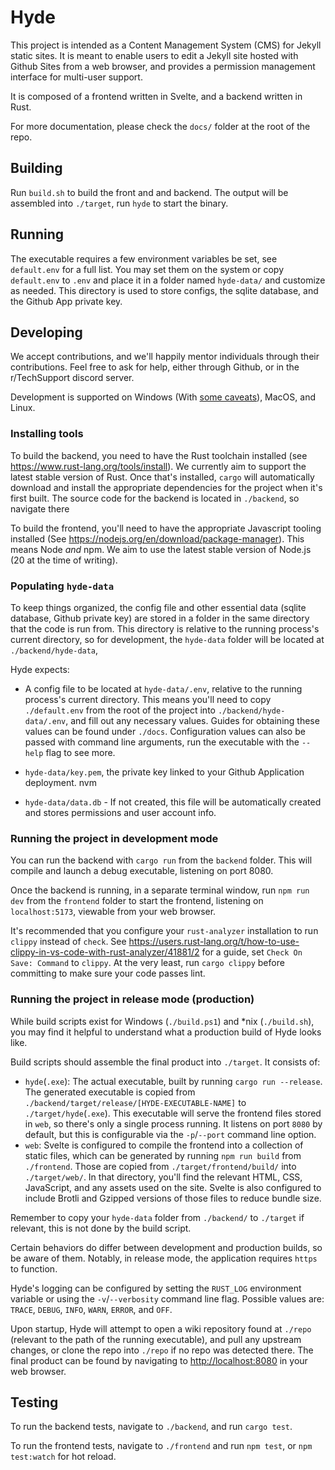 # Hyde
This project is intended as a Content Management System (CMS) for Jekyll static sites. It is meant to enable users to edit a Jekyll site hosted with Github Sites from
a web browser, and provides a permission management interface for multi-user support.

It is composed of a frontend written in Svelte, and a backend written in Rust.

For more documentation, please check the `docs/` folder at the root of the repo.

## Building
Run `build.sh` to build the front and and backend. The output will be assembled into `./target`, run `hyde` to start the binary.

## Running
The executable requires a few environment variables be set, see `default.env` for a full list. You may set them on the system or copy `default.env` to `.env`
and place it in a folder named `hyde-data/` and customize as needed. This directory is used to store configs, the sqlite database, and the Github App private key.

## Developing
We accept contributions, and we'll happily mentor individuals through their contributions. Feel free to ask for help, either through Github, or in the r/TechSupport discord server.

Development is supported on Windows (With [some caveats](https://github.com/r-Techsupport/hyde/issues/6)), MacOS, and Linux.

### Installing tools
To build the backend, you need to have the Rust toolchain installed (see <https://www.rust-lang.org/tools/install>). We currently aim to support the latest stable version of Rust. Once that's installed, `cargo` will automatically download and install the appropriate dependencies for the project when it's first built. The source code for the backend is located in `./backend`, so navigate there 

To build the frontend, you'll need to have the appropriate Javascript tooling installed (See <https://nodejs.org/en/download/package-manager>). This means Node *and* npm. We aim to use the latest stable version of Node.js (20 at the time of writing).

### Populating `hyde-data`
To keep things organized, the config file and other essential data (sqlite database, Github private key) are stored in a folder in the same directory that the code is run from. This directory is relative to the running process's current directory, so for development, the `hyde-data` folder will be located at `./backend/hyde-data`, 

Hyde expects:

- A config file to be located at `hyde-data/.env`, relative to the running process's current directory. This means you'll need to copy `./default.env` from the root of the project into `./backend/hyde-data/.env`, and fill out any necessary values. Guides for obtaining these values can be found under `./docs`. Configuration values can also be passed with command line arguments, run the executable with the `--help` flag to see more.

- `hyde-data/key.pem`, the private key linked to your Github Application deployment.
nvm
- `hyde-data/data.db` - If not created, this file will be automatically created and stores permissions and user account info.

### Running the project in development mode
You can run the backend with `cargo run` from the `backend` folder. This will compile and launch a debug executable, listening on port 8080.

Once the backend is running, in a separate terminal window, run `npm run dev` from the `frontend` folder to start the frontend, listening on `localhost:5173`, viewable from your web browser.

It's recommended that you configure your `rust-analyzer` installation to run `clippy` instead of `check`. See <https://users.rust-lang.org/t/how-to-use-clippy-in-vs-code-with-rust-analyzer/41881/2> for a guide, set `Check On Save: Command` to `clippy`. At the very least, run `cargo clippy` before committing to make sure your code passes lint.


### Running the project in release mode (production)
While build scripts exist for Windows (`./build.ps1`) and *nix (`./build.sh`), you may find it helpful to understand what a production build of Hyde looks like.

Build scripts should assemble the final product into `./target`. It consists of:

- `hyde`(`.exe`): The actual executable, built by running `cargo run --release`. The generated executable is copied from `./backend/target/release/[HYDE-EXECUTABLE-NAME]` to `./target/hyde`(`.exe`). This executable will serve the frontend files stored in `web`, so there's only a single process running. It listens on port `8080` by default, but this is configurable via the `-p`/`--port` command line option.
- `web`: Svelte is configured to compile the frontend into a collection of static files, which can be generated by running `npm run build` from `./frontend`. Those are copied from `./target/frontend/build/` into `./target/web/`. In that directory, you'll find the relevant HTML, CSS, JavaScript, and any assets used on the site. Svelte is also configured to include Brotli and Gzipped versions of those files to reduce bundle size.

Remember to copy your `hyde-data` folder from `./backend/` to `./target` if relevant, this is not done by the build script.

Certain behaviors do differ between development and production builds, so be aware of them. Notably, in release mode, the application requires `https` to function.

Hyde's logging can be configured by setting the `RUST_LOG` environment variable or using the `-v`/`--verbosity` command line flag. Possible values are: `TRACE`, `DEBUG`, `INFO`, `WARN`, `ERROR`, and `OFF`.

Upon startup, Hyde will attempt to open a wiki repository found at `./repo` (relevant to the path of the running executable), and pull any upstream changes, or clone the repo into `./repo` if no repo was detected there. The final product can be found by navigating to <http://localhost:8080> in your web browser.

## Testing
To run the backend tests, navigate to `./backend`, and run `cargo test`.

To run the frontend tests, navigate to `./frontend` and run `npm test`, or `npm test:watch` for hot reload.
